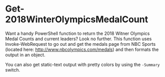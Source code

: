 # Get-2018WinterOlympicsMedalCount

Want a handy PowerShell function to return the 2018 Witner Olympics Medal Counts and current leaders? Look no further. This function uses Invoke-WebRequest to go out and get the medals page from NBC Sports (located here: http://www.nbcolympics.com/medals) and then formats the output in an object.

You can also get static-text output with pretty colors by using the `-Summary` switch.
